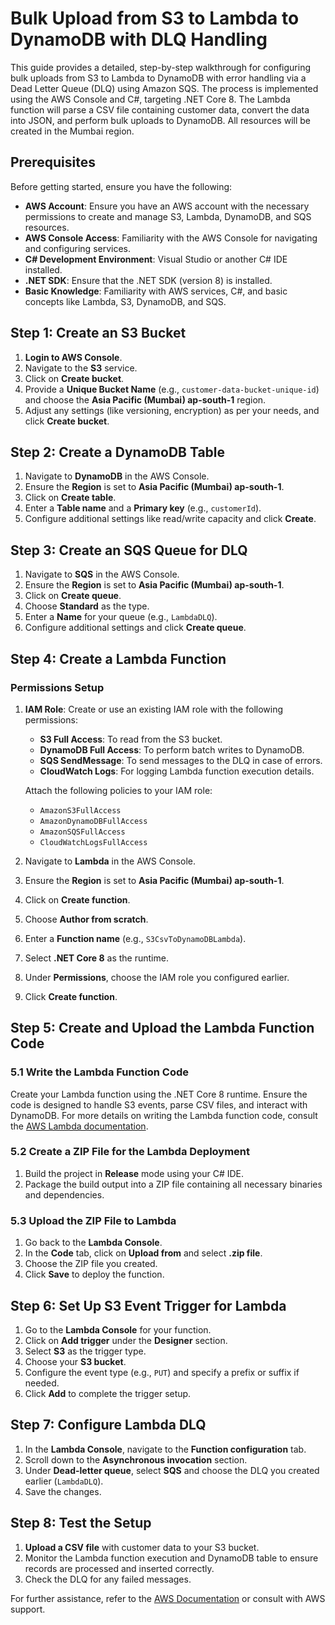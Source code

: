 # Bulk Upload from S3 to Lambda to DynamoDB with DLQ Handling

This guide provides a detailed, step-by-step walkthrough for configuring bulk uploads from S3 to Lambda to DynamoDB with error handling via a Dead Letter Queue (DLQ) using Amazon SQS. The process is implemented using the AWS Console and C#, targeting .NET Core 8. The Lambda function will parse a CSV file containing customer data, convert the data into JSON, and perform bulk uploads to DynamoDB. All resources will be created in the Mumbai region.

## Prerequisites

Before getting started, ensure you have the following:

- **AWS Account**: Ensure you have an AWS account with the necessary permissions to create and manage S3, Lambda, DynamoDB, and SQS resources.
- **AWS Console Access**: Familiarity with the AWS Console for navigating and configuring services.
- **C# Development Environment**: Visual Studio or another C# IDE installed.
- **.NET SDK**: Ensure that the .NET SDK (version 8) is installed.
- **Basic Knowledge**: Familiarity with AWS services, C#, and basic concepts like Lambda, S3, DynamoDB, and SQS.

## Step 1: Create an S3 Bucket

1. **Login to AWS Console**.
2. Navigate to the **S3** service.
3. Click on **Create bucket**.
4. Provide a **Unique Bucket Name** (e.g., `customer-data-bucket-unique-id`) and choose the **Asia Pacific (Mumbai) ap-south-1** region.
5. Adjust any settings (like versioning, encryption) as per your needs, and click **Create bucket**.

## Step 2: Create a DynamoDB Table

1. Navigate to **DynamoDB** in the AWS Console.
2. Ensure the **Region** is set to **Asia Pacific (Mumbai) ap-south-1**.
3. Click on **Create table**.
4. Enter a **Table name** and a **Primary key** (e.g., `customerId`).
5. Configure additional settings like read/write capacity and click **Create**.

## Step 3: Create an SQS Queue for DLQ

1. Navigate to **SQS** in the AWS Console.
2. Ensure the **Region** is set to **Asia Pacific (Mumbai) ap-south-1**.
3. Click on **Create queue**.
4. Choose **Standard** as the type.
5. Enter a **Name** for your queue (e.g., `LambdaDLQ`).
6. Configure additional settings and click **Create queue**.

## Step 4: Create a Lambda Function

### Permissions Setup

1. **IAM Role**: Create or use an existing IAM role with the following permissions:
   - **S3 Full Access**: To read from the S3 bucket.
   - **DynamoDB Full Access**: To perform batch writes to DynamoDB.
   - **SQS SendMessage**: To send messages to the DLQ in case of errors.
   - **CloudWatch Logs**: For logging Lambda function execution details.

   Attach the following policies to your IAM role:
   - `AmazonS3FullAccess`
   - `AmazonDynamoDBFullAccess`
   - `AmazonSQSFullAccess`
   - `CloudWatchLogsFullAccess`

2. Navigate to **Lambda** in the AWS Console.
3. Ensure the **Region** is set to **Asia Pacific (Mumbai) ap-south-1**.
4. Click on **Create function**.
5. Choose **Author from scratch**.
6. Enter a **Function name** (e.g., `S3CsvToDynamoDBLambda`).
7. Select **.NET Core 8** as the runtime.
8. Under **Permissions**, choose the IAM role you configured earlier.
9. Click **Create function**.

## Step 5: Create and Upload the Lambda Function Code

### 5.1 Write the Lambda Function Code

Create your Lambda function using the .NET Core 8 runtime. Ensure the code is designed to handle S3 events, parse CSV files, and interact with DynamoDB. For more details on writing the Lambda function code, consult the [AWS Lambda documentation](https://docs.aws.amazon.com/lambda/latest/dg/welcome.html).

### 5.2 Create a ZIP File for the Lambda Deployment

1. Build the project in **Release** mode using your C# IDE.
2. Package the build output into a ZIP file containing all necessary binaries and dependencies.

### 5.3 Upload the ZIP File to Lambda

1. Go back to the **Lambda Console**.
2. In the **Code** tab, click on **Upload from** and select **.zip file**.
3. Choose the ZIP file you created.
4. Click **Save** to deploy the function.

## Step 6: Set Up S3 Event Trigger for Lambda

1. Go to the **Lambda Console** for your function.
2. Click on **Add trigger** under the **Designer** section.
3. Select **S3** as the trigger type.
4. Choose your **S3 bucket**.
5. Configure the event type (e.g., `PUT`) and specify a prefix or suffix if needed.
6. Click **Add** to complete the trigger setup.

## Step 7: Configure Lambda DLQ

1. In the **Lambda Console**, navigate to the **Function configuration** tab.
2. Scroll down to the **Asynchronous invocation** section.
3. Under **Dead-letter queue**, select **SQS** and choose the DLQ you created earlier (`LambdaDLQ`).
4. Save the changes.

## Step 8: Test the Setup

1. **Upload a CSV file** with customer data to your S3 bucket.
2. Monitor the Lambda function execution and DynamoDB table to ensure records are processed and inserted correctly.
3. Check the DLQ for any failed messages.

For further assistance, refer to the [AWS Documentation](https://docs.aws.amazon.com/) or consult with AWS support.
